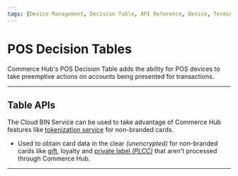 ```yaml
---
tags: [Device Management, Decision Table, API Reference, Device, Terminal, Point of Sale]
---
```


# POS Decision Tables

Commerce Hub's POS Decision Table adds the ability for POS devices to take preemptive actions on accounts being presented for transactions.

---

## Table APIs

The Cloud BIN Service can be used to take advantage of Commerce Hub features like [tokenization service](?path=docs/Resources/API-Documents/Payments_VAS/Payment-Token.md) for non-branded cards.

- Used to obtain card data in the clear *(unencrypted)* for non-branded cards like [gift](?path=docs/Resources/Guides/Payment-Sources/Gift-Card.md), loyalty and [private label *(PLCC)*](?path=docs/Resources/Guides/Payment-Sources/Private-Label.md) that aren't processed through Commerce Hub.

<!---
The Dynamic Decision Table is used to process [fleet](?path=docs/Resources/Guides/Payment-Sources/Fleet/Fleet.md) and EBT transactions.

- [Fleet transactions](?path=docs/Resources/Guides/Payment-Sources/Fleet/Fleet.md) require certain digits of track data to prompt for additional [customer](?path=docs/Resources/Master-Data/Customer-Details.md) and [vehicle](?path=docs/Resources/Master-Data/Vehicle-Details.md) information.
- EBT transactions require verification of the card type to determine what merchandise is applicable, or if cashback is allowed.
--->

<!-- type: row -->

<!-- type: card
title: Cloud BIN Service
description: Configure non-branded cards to take preemptive actions before processing.
link: ?path=docs/Resources/API-Documents/Device-Management/DT-Cloud-BIN-Download.md
-->

<!-- type: card
title: Dynamic Card Table
description: Determine requirements when processing fleet and EBT transactions.
link: 
-->

<!-- type: row-end -->

---
